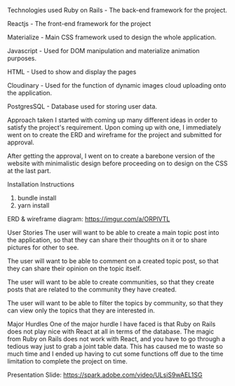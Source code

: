 Technologies used
Ruby on Rails - The back-end framework for the project.

Reactjs - The front-end framework for the project

Materialize - Main CSS framework used to design the whole application.

Javascript - Used for DOM manipulation and materialize animation purposes.

HTML - Used to show and display the pages

Cloudinary - Used for the function of dynamic images cloud uploading onto the application.

PostgresSQL - Database used for storing user data.

Approach taken
I started with coming up many different ideas in order to satisfy the project's requirement. Upon coming up with one, I immediately went on to create the ERD and wireframe for the project and submitted for approval.

After getting the approval, I went on to create a barebone version of the website with minimalistic design before proceeding on to design on the CSS at the last part.

Installation Instructions
1. bundle install
2. yarn install

ERD & wireframe diagram: https://imgur.com/a/ORPlVTL

User Stories
The user will want to be able to create a main topic post into the application, so that they can share their thoughts on it or to share pictures for other to see.

The user will want to be able to comment on a created topic post, so that they can share their opinion on the topic itself.

The user will want to be able to create communities, so that they create posts that are related to the community they have created.

The user will want to be able to filter the topics by community, so that they can view only the topics that they are interested in.

Major Hurdles
One of the major hurdle I have faced is that Ruby on Rails does not play nice with React at all in terms of the database. The magic from Ruby on Rails does not work with React, and you have to go through a tedious way just to grab a joint table data. This has caused me to waste so much time and I ended up having to cut some functions off due to the time limitation to complete the project on time.


Presentation Slide: https://spark.adobe.com/video/ULsiS9wAEL1SG